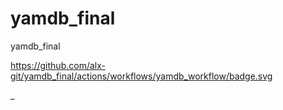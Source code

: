# yamdb_final
yamdb_final


https://github.com/alx-git/yamdb_final/actions/workflows/yamdb_workflow/badge.svg

_